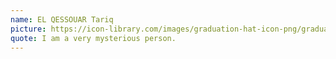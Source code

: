 ```yaml
---
name: EL QESSOUAR Tariq
picture: https://icon-library.com/images/graduation-hat-icon-png/graduation-hat-icon-png-29.jpg
quote: I am a very mysterious person.
---
```

